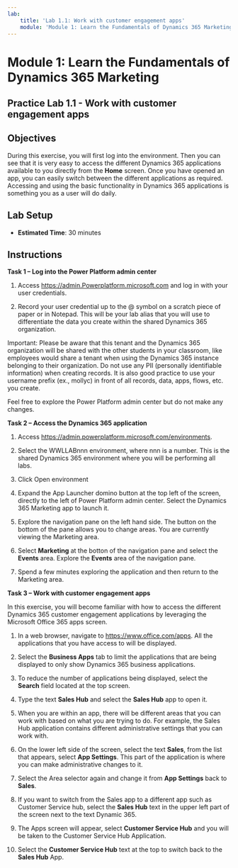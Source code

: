 ```yaml
---
lab:
    title: 'Lab 1.1: Work with customer engagement apps'
    module: 'Module 1: Learn the Fundamentals of Dynamics 365 Marketing'
---
```


Module 1: Learn the Fundamentals of Dynamics 365 Marketing
========================

## Practice Lab 1.1 - Work with customer engagement apps 

## Objectives

During this exercise, you will first log into the environment. Then you can see that it is very easy to access the different Dynamics 365 applications available to you directly from the **Home** screen. Once you have opened an app, you can easily switch between the different applications as required. Accessing and using the basic functionality in Dynamics 365 applications is something you as a user will do daily.


## Lab Setup

  - **Estimated Time**: 30 minutes

## Instructions

**Task 1 – Log into the Power Platform admin center**

1. Access https://admin.Powerplatform.microsoft.com and log in with your user credentials.

2. Record your user credential up to the @ symbol on a scratch piece of paper or in Notepad. This will be your lab alias that you will use to differentiate the data you create within the shared Dynamics 365 organization.

Important: Please be aware that this tenant and the Dynamics 365 organization will be shared with the other students in your classroom, like employees would share a tenant when using the Dynamics 365 instance belonging to their organization. Do not use any PII (personally identifiable information) when creating records. It is also good practice to use your username prefix (ex., mollyc) in front of all records, data, apps, flows, etc. you create.

Feel free to explore the Power Platform admin center but do not make any changes.

**Task 2 – Access the Dynamics 365 application**

1. Access https://admin.powerplatform.microsoft.com/environments.

2. Select the WWLLABnnn environment, where nnn is a number. This is the shared Dynamics 365 environment where you will be performing all labs.

3. Click Open environment

4. Expand the App Launcher domino button at the top left of the screen, directly to the left of Power Platform admin center. Select the Dynamics 365 Marketing app to launch it.

5. Explore the navigation pane on the left hand side. The button on the bottom of the pane allows you to change areas. You are currently viewing the Marketing area.

6. Select **Marketing** at the botton of the navigation pane and select the **Events** area. Explore the **Events** area of the navigation pane.

7. Spend a few minutes exploring the application and then return to the Marketing area.

**Task 3 – Work with customer engagement apps**

In this exercise, you will become familiar with how to access the different Dynamics 365 customer engagement applications by leveraging the Microsoft Office 365 apps screen.

1.	In a web browser, navigate to https://www.office.com/apps. All the applications that you have access to will be displayed.   

2.	Select the **Business Apps** tab to limit the applications that are being displayed to only show Dynamics 365 business applications.   

3.	To reduce the number of applications being displayed, select the **Search** field located at the top screen. 
 
4.	Type the text **Sales Hub** and select the **Sales Hub** app to open it.   

5. When you are within an app, there will be different areas that you can work with based on what you are trying to do. For example, the Sales Hub application contains different administrative settings that you can work with. 

6. On the lower left side of the screen, select the text **Sales**, from the list that appears, select **App Settings**.  This part of the application is where you can make administrative changes to it.  

7. Select the Area selector again and change it from **App Settings** back to **Sales**.

8. If you want to switch from the Sales app to a different app such as Customer Service hub, select the **Sales Hub** text in the upper left part of the screen next to the text Dynamic 365. 

9. The Apps screen will appear, select **Customer Service Hub** and you will be taken to the Customer Service Hub Application. 

10. Select the **Customer Service Hub** text at the top to switch back to the **Sales Hub** App. 
